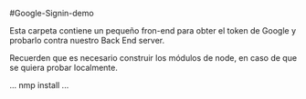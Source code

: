 #Google-Signin-demo

Esta carpeta contiene un pequeño fron-end para
obter el token de Google y probarlo contra nuestro
Back End server.

Recuerden que es necesario construir los módulos de
node, en caso de que se quiera probar localmente.

...
nmp install
...